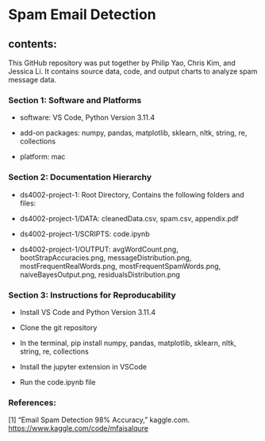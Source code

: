 # Spam Email Detection


## contents:

This GitHub repository was put together by Philip Yao, Chris Kim, and Jessica Li. It contains source data, code, and output charts to analyze spam message data.

### Section 1: Software and Platforms

- software: VS Code, Python Version 3.11.4

- add-on packages: numpy, pandas, matplotlib, sklearn, nltk, string, re, collections

- platform: mac


### Section 2: Documentation Hierarchy

- ds4002-project-1: Root Directory, Contains the following folders and files:

- ds4002-project-1/DATA: cleanedData.csv, spam.csv, appendix.pdf

- ds4002-project-1/SCRIPTS: code.ipynb

- ds4002-project-1/OUTPUT: avgWordCount.png, bootStrapAccuracies.png, messageDistribution.png, mostFrequentRealWords.png, mostFrequentSpamWords.png, naiveBayesOutput.png, residualsDistribution.png


### Section 3: Instructions for Reproducability

- Install VS Code and Python Version 3.11.4

- Clone the git repository

- In the terminal, pip install numpy, pandas, matplotlib, sklearn, nltk, string, re, collections

- Install the jupyter extension in VSCode

- Run the code.ipynb file


### References:
[1] “Email Spam Detection 98% Accuracy,” kaggle.com. https://www.kaggle.com/code/mfaisalqure
